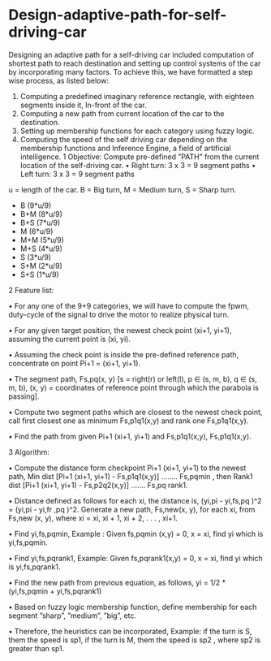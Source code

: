 # Design-adaptive-path-for-self-driving-car

Designing an adaptive path for a self-driving car included computation of
shortest path to reach destination and setting up control systems of the car
by incorporating many factors. To achieve this, we have formatted a step
wise process, as listed below:
1. Computing a predefined imaginary reference rectangle, with eighteen
segments inside it, In-front of the car.
2. Computing a new path from current location of the car to the destination.
3. Setting up membership functions for each category using fuzzy logic.
4. Computing the speed of the self driving car depending on the membership
functions and Inference Engine, a field of artificial intelligence.
1 Objective:
Compute pre-defined ”PATH” from the current location of the self-driving
car.
• Right turn: 3 x 3 = 9 segment paths
• Left turn: 3 x 3 = 9 segment paths

u = length of the car. B = Big turn, M = Medium turn, S = Sharp turn.

- B (9*u/9)
- B+M (8*u/9)
- B+S (7*u/9)
- M (6*u/9)
- M+M (5*u/9)
- M+S (4*u/9)
- S (3*u/9)
- S+M (2*u/9)
- S+S (1*u/9)


2 Feature list:

• For any one of the 9+9 categories, we will have to compute the fpwm, duty-cycle of the signal to drive the motor to realize physical turn.

• For any given target position, the newest check point (xi+1, yi+1),
assuming the current point is (xi, yi).

• Assuming the check point is inside the pre-defined reference path, concentrate on point Pi+1 = (xi+1, yi+1).

• The segment path, Fs,pq(x, y) 
[s = right(r) or left(l), p ∈ (s, m, b), q ∈ (s, m, b), (x, y) = coordinates of reference point through which the parabola is passing].

• Compute two segment paths which are closest to the newest check point, call first closest one as minimum Fs,p1q1(x,y) and rank one Fs,p1q1(x,y).

• Find the path from given Pi+1 (xi+1, yi+1) and Fs,p1q1(x,y), Fs,p1q1(x,y).


3 Algorithm:

• Compute the distance form checkpoint Pi+1 (xi+1, yi+1) to the newest path, Min dist [Pi+1 (xi+1, yi+1) - Fs,p1q1(x,y)] ........ Fs,pqmin , then Rank1 dist [Pi+1 (xi+1, yi+1) - Fs,p2q2(x,y)] ....... Fs,pq rank1.

• Distance defined as follows for each xi, the distance is, (yi,pi - yi,fs,pq )^2 = (yi,pi - yi,fr ,pq )^2. Generate a new path, Fs,new(x, y), for each xi, from Fs,new (x, y), where xi = xi, xi + 1, xi + 2, . . . , xi+1.

• Find yi,fs,pqmin, Example : Given fs,pqmin (x,y) = 0, x = xi, find yi which is yi,fs,pqmin.

• Find yi,fs,pqrank1, Example: Given fs,pqrank1(x,y) = 0, x = xi, find yi which is yi,fs,pqrank1.

• Find the new path from previous equation, as follows,
yi = 1/2 * (yi,fs,pqmin + yi,fs,pqrank1)

• Based on fuzzy logic membership function, define membership for each
segment ”sharp”, ”medium”, ”big”, etc.

• Therefore, the heuristics can be incorporated, Example: if the turn is S, them the speed is sp1, if the turn is M, them the speed is sp2 , where sp2 is greater than sp1.
